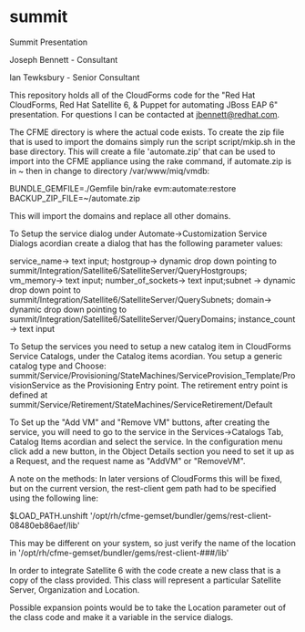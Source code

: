 # summit
Summit Presentation

Joseph Bennett - Consultant

Ian Tewksbury  - Senior Consultant

This repository holds all of the CloudForms code for the "Red Hat CloudForms, Red Hat Satellite 6, & Puppet for automating JBoss EAP 6" presentation.  For questions I can be contacted at jbennett@redhat.com.

The CFME directory is where the actual code exists.  To create the zip file that is used to import the domains simply run the script script/mkip.sh in the base directory.  This will create a file 'automate.zip' that can be used to import into the CFME appliance using the rake command, if automate.zip is in ~ then in change to directory /var/www/miq/vmdb:

BUNDLE_GEMFILE=./Gemfile bin/rake evm:automate:restore BACKUP_ZIP_FILE=~/automate.zip

This will import the domains and replace all other domains.

To Setup the service dialog under Automate->Customization Service Dialogs acordian create a dialog that has the following parameter values:  

service_name-> text input; hostgroup-> dynamic drop down pointing to summit/Integration/Satellite6/SatelliteServer/QueryHostgroups; vm_memory-> text input; number_of_sockets-> text input;subnet -> dynamic drop down point to summit/Integration/Satellite6/SatelliteServer/QuerySubnets; domain-> dynamic drop down pointing to summit/Integration/Satellite6/SatelliteServer/QueryDomains; instance_count -> text input


To Setup the services you need to setup a new catalog item in CloudForms Service Catalogs, under the Catalog items acordian.  You setup a generic catalog type and Choose: summit/Service/Provisioning/StateMachines/ServiceProvision_Template/ProvisionService as the Provisioning Entry point.  The retirement entry point is defined at summit/Service/Retirement/StateMachines/ServiceRetirement/Default


To Set up the "Add VM" and "Remove VM" buttons, after creating the service, you will need to go to the service in the Services->Catalogs Tab, Catalog Items acordian and select the service.  In the configuration menu click add a new button, in the Object Details section you need to set it up as a Request, and the request name as "AddVM" or "RemoveVM".



A note on the methods: In later versions of CloudForms this will be fixed, but on the current version, the rest-client gem path had to be specified using the following line:

  $LOAD_PATH.unshift '/opt/rh/cfme-gemset/bundler/gems/rest-client-08480eb86aef/lib'

This may be different on your system, so just verify the name of the location in '/opt/rh/cfme-gemset/bundler/gems/rest-client-###/lib'


In order to integrate Satellite 6 with the code create a new class that is a copy of the class provided.  This class will represent a particular Satellite Server, Organization and Location.

Possible expansion points would be to take the Location parameter out of the class code and make it a variable in the service dialogs.
